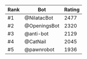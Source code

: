 Rank|Bot|Rating
---|---|---
#1|@NilatacBot|2477
#2|@OpeningsBot|2320
#3|@anti-bot|2129
#4|@CatNail|2045
#5|@pawnrobot|1936
